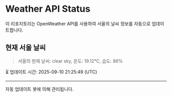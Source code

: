 
# Weather API Status

이 리포지토리는 OpenWeather API를 사용하여 서울의 날씨 정보를 자동으로 업데이트합니다.

## 현재 서울 날씨
> 서울의 현재 날씨: clear sky, 온도: 19.12°C, 습도: 86%

⏳ 업데이트 시간: 2025-09-10 21:25:49 (UTC)

---
자동 업데이트 봇에 의해 관리됩니다.
